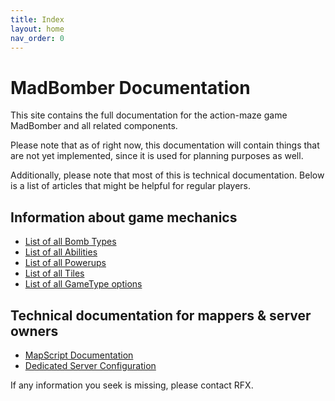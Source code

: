 ```yaml
---
title: Index
layout: home
nav_order: 0
---
```


# MadBomber Documentation

This site contains the full documentation for the action-maze game MadBomber and all related components.

Please note that as of right now, this documentation will contain things that are not yet implemented, since it is used for planning purposes as well.

Additionally, please note that most of this is technical documentation. Below is a list of articles that might be helpful for regular players.

## Information about game mechanics
- [List of all Bomb Types](/docs/game/mechanics/bombs.html)
- [List of all Abilities](/docs/game/mechanics/abilities.html)
- [List of all Powerups](/docs/game/mechanics/powerups.html)
- [List of all Tiles](/docs/game/mechanics/tiles.html)
- [List of all GameType options](/docs/game/mechanics/game_type_options.html)

## Technical documentation for mappers & server owners
- [MapScript Documentation](/docs/map_editor/mapscript.html)
- [Dedicated Server Configuration](/docs/server/configuration.html)

If any information you seek is missing, please contact RFX.